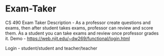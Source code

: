 # Exam-Taker
CS 490 Exam Taker
Description - As a professor create questions and exams, then after student takes exams, professor can review and score them. As a student you can take exams and review once professor grades it.
Demo - https://web.njit.edu/~dw269/functional/login.html

Login - student/student and teacher/teacher

